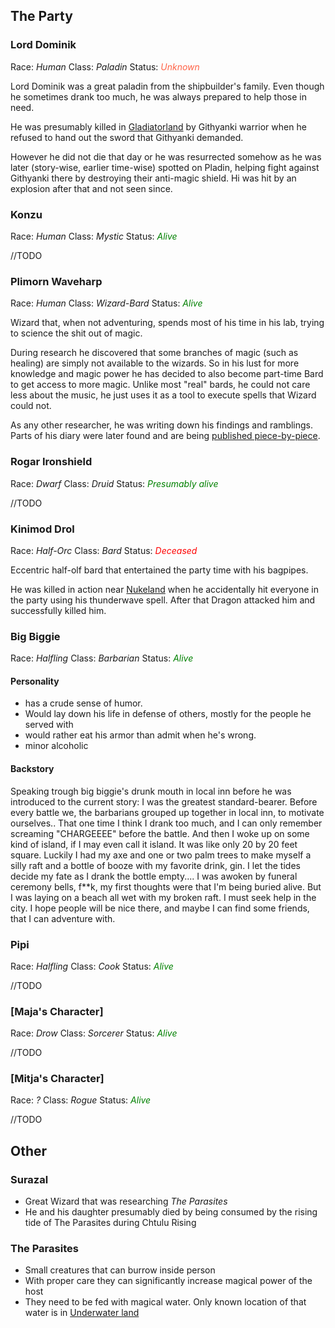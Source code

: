 ## The Party

<h3 id="dominik">Lord Dominik</h3>

Race: *Human*
Class: *Paladin*
Status: <span style="color:tomato">*Unknown*</span>

Lord Dominik was a great paladin from the shipbuilder's family. Even though he sometimes drank too much, he was always prepared to help those in need.

He was presumably killed in [Gladiatorland](../locations#gladiatorland) by Githyanki warrior when he refused to hand out the sword that Githyanki demanded.

However he did not die that day or he was resurrected somehow as he was later (story-wise, earlier time-wise) spotted on Pladin, helping fight against Githyanki there by destroying their anti-magic shield. Hi was hit by an explosion after that and not seen since.

<h3 id="konzu">Konzu</h3>

Race: *Human*
Class: *Mystic*
Status: <span style="color:green">*Alive*</span>

//TODO

<h3 id="plimorn">Plimorn Waveharp</h3>

Race: *Human*
Class: *Wizard-Bard*
Status: <span style="color:green">*Alive*</span>

Wizard that, when not adventuring, spends most of his time in his lab, trying to science the shit out of magic.

During research he discovered that some branches of magic (such as healing) are simply not available to the wizards. So in his lust for more knowledge and magic power he has decided to also become part-time Bard to get access to more magic. Unlike most "real" bards, he could not care less about the music, he just uses it as a tool to execute spells that Wizard could not.

As any other researcher, he was writing down his findings and ramblings. Parts of his diary were later found and are being [published piece-by-piece](../plimorn-diary).

<h3 id="rogar">Rogar Ironshield</h3>

Race: *Dwarf*
Class: *Druid*
Status: <span style="color:green">*Presumably alive*</span>

//TODO


<h3 id="kinimod">Kinimod Drol</h3>

Race: *Half-Orc*
Class: *Bard*
Status: <span style="color:red">*Deceased*</span>

Eccentric half-olf bard that entertained the party time with his bagpipes.

He was killed in action near [Nukeland](../locations#nukeland) when he accidentally hit everyone in the party using his thunderwave spell. After that Dragon attacked him and successfully killed him.


<h3 id="bigbiggie">Big Biggie</h3>

Race: *Halfling*
Class: *Barbarian*
Status: <span style="color:green">*Alive*</span>

#### Personality

* has a crude sense of humor.
* Would lay down his life in defense of others, mostly for the people he served with
* would rather eat his armor than admit when he's wrong.
* minor alcoholic

#### Backstory
Speaking trough big biggie's drunk mouth in local inn before he was introduced to the current story:
I was the greatest standard-bearer. Before every battle we, the barbarians grouped up together in local inn, to motivate ourselves.. That one time I think I drank too much, and I can only remember screaming "CHARGEEEE" before the battle. And then I woke up on some kind of island, if I may even call it island. It was like only 20 by 20 feet  square. Luckily I had my axe and one or two palm trees to make myself a silly raft and a bottle of booze with my favorite drink, gin. I let the tides decide my fate as I drank the bottle empty.... I was awoken by funeral ceremony bells, f**k, my first thoughts were that I'm being buried alive. But I was laying on a beach all wet with my broken raft. I must seek help in the city. I hope people will be nice there, and maybe I can find some friends, that I can adventure with.

<h3 id="pipi">Pipi</h3>

Race: *Halfling*
Class: *Cook*
Status: <span style="color:green">*Alive*</span>

//TODO

### [Maja's Character]
Race: *Drow*
Class: *Sorcerer*
Status: <span style="color:green">*Alive*</span>

//TODO

### [Mitja's Character]
Race: *?*
Class: *Rogue*
Status: <span style="color:green">*Alive*</span>

//TODO

## Other

<h3 id="Surazal">Surazal</h3>

* Great Wizard that was researching *The Parasites*
* He and his daughter presumably died by being consumed by the rising tide of The Parasites during Chtulu Rising

<h3 id="parasites">The Parasites</h3>

* Small creatures that can burrow inside person
* With proper care they can significantly increase magical power of the host
* They need to be fed with magical water. Only known location of that water is in [Underwater land](../locations#underwaterland) 